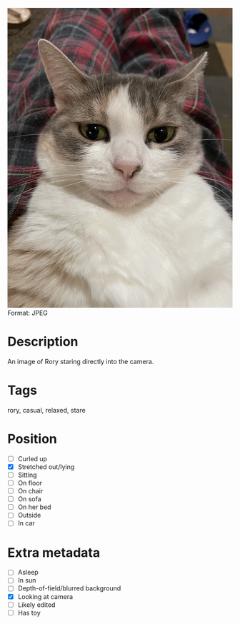 ![Rory](https://raw.githubusercontent.com/Heath123/rory-index/main/rory-stare/rory.jpg)
Format: JPEG
# Description
An image of Rory staring directly into the camera.
# Tags
rory, casual, relaxed, stare
# Position
- [ ] Curled up
- [x] Stretched out/lying
- [ ] Sitting
- [ ] On floor
- [ ] On chair
- [ ] On sofa
- [ ] On her bed
- [ ] Outside
- [ ] In car
# Extra metadata
- [ ] Asleep
- [ ] In sun
- [ ] Depth-of-field/blurred background
- [x] Looking at camera
- [ ] Likely edited
- [ ] Has toy
